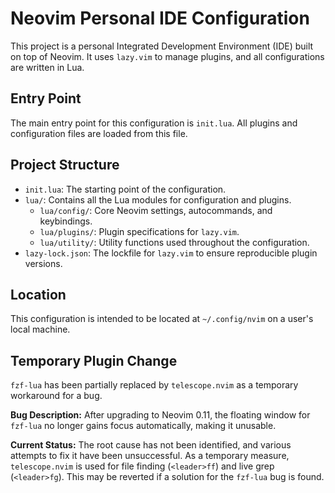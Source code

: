 # Neovim Personal IDE Configuration

This project is a personal Integrated Development Environment (IDE) built on top of Neovim. It uses `lazy.vim` to manage plugins, and all configurations are written in Lua.

## Entry Point

The main entry point for this configuration is `init.lua`. All plugins and configuration files are loaded from this file.

## Project Structure

- `init.lua`: The starting point of the configuration.
- `lua/`: Contains all the Lua modules for configuration and plugins.
  - `lua/config/`: Core Neovim settings, autocommands, and keybindings.
  - `lua/plugins/`: Plugin specifications for `lazy.vim`.
  - `lua/utility/`: Utility functions used throughout the configuration.
- `lazy-lock.json`: The lockfile for `lazy.vim` to ensure reproducible plugin versions.

## Location

This configuration is intended to be located at `~/.config/nvim` on a user's local machine.

## Temporary Plugin Change

`fzf-lua` has been partially replaced by `telescope.nvim` as a temporary workaround for a bug.

**Bug Description:** After upgrading to Neovim 0.11, the floating window for `fzf-lua` no longer gains focus automatically, making it unusable.

**Current Status:** The root cause has not been identified, and various attempts to fix it have been unsuccessful. As a temporary measure, `telescope.nvim` is used for file finding (`<leader>ff`) and live grep (`<leader>fg`). This may be reverted if a solution for the `fzf-lua` bug is found.
